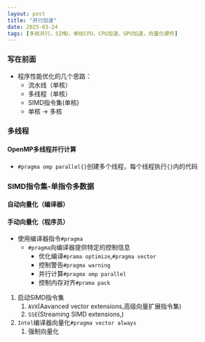 ```yaml
---
layout: post
title: "并行加速"
date: 2025-03-24
tags: [多核并行，SIMD，单核CPU，CPU加速，GPU加速，向量化硬件]
---
```


### 写在前面
+ 程序性能优化的几个思路：
  + 流水线（单核）
  + 多线程（单核）
  + SIMD指令集(单核)
  + 单核 &rightarrow; 多核

### 多线程
#### OpenMP多线程并行计算
+ `#pragma omp parallel{}`创建多个线程，每个线程执行`{}`内的代码

### SIMD指令集-单指令多数据

#### 自动向量化（编译器）
#### 手动向量化（程序员）
+ 使用编译器指令`#pragma`
  + `#pragma`向编译器提供特定的控制信息
    + 优化编译`#prama optimize`,`#pragma vector`
    + 控制警告`#pragma warning`
    + 并行计算`#pragma omp parallel`
    + 控制内存对齐`#prama pack`

1. 启动SIMD指令集
   1. `AVX`(Aavanced vector extensions,高级向量扩展指令集)
   2. `SSE`(Streaming SIMD extensions,)
2. `Intel`编译器向量化`#pragma vector always`
   1. 强制向量化
